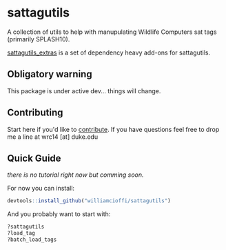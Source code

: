 # sattagutils
A collection of utils to help with manupulating Wildlife Computers sat tags (primarily SPLASH10).

[sattagutils_extras](https://github.com/williamcioffi/sattagutils_extras) is a set of dependency heavy add-ons for sattagutils.

## Obligatory warning
This package is under active dev... things will change.

## Contributing

Start here if you'd like to [contribute](CONTRIBUTING.md). If you have questions feel free to drop me a line at wrc14 [at] duke.edu

## Quick Guide
_there is no tutorial right now but comming soon._

For now you can install:
```r
devtools::install_github("williamcioffi/sattagutils")
```

And you probably want to start with:
```r
?sattagutils
?load_tag
?batch_load_tags
```
